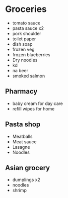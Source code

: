 # Groceries

- tomato sauce
- pasta sauce x2
- pork shoulder
- toilet paper
- dish soap
- frozen veg
- frozen blueberries
- Dry noodles
- kd
- na beer
- smoked salmon

## Pharmacy

- baby cream for day care
- refill wipes for home

## Pasta shop

- Meatballs
- Meat sauce
- Lasagne
- Noodles

## Asian grocery

- dumplings x2
- noodles
- shrimp
